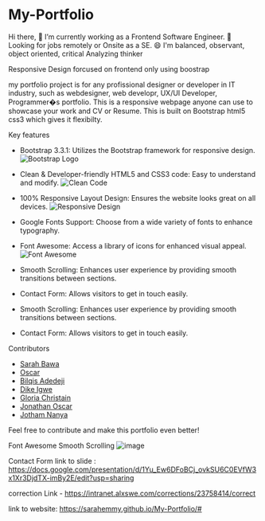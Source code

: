 # My-Portfolio
Hi there, 🔭 I’m currently working as a Frontend Software Engineer. 🌼 Looking for jobs remotely or Onsite as a SE. 😄 I'm balanced, observant, object oriented, critical Analyzing thinker

Responsive Design forcused on frontend only using boostrap

my portfolio project is for any profissional designer or developer in IT industry, such as webdesigner, web developr, UX/UI Developer, Programmer�s portfolio. This is a responsive webpage anyone can use to showcase your work and CV or Resume. This is built on Bootstrap html5 css3 which gives it flexibilty.


Key features
- Bootstrap 3.3.1: Utilizes the Bootstrap framework for responsive design.
  ![Bootstrap Logo](https://github.com/SarahEmmy/My-Portfolio/assets/122871970/41e04eb1-463a-4c06-aacf-409c8dc3d2b1)

- Clean & Developer-friendly HTML5 and CSS3 code: Easy to understand and modify.
  ![Clean Code](https://github.com/SarahEmmy/My-Portfolio/assets/122871970/804fecf3-3af7-4932-8a5d-7e3f31b32d10)

- 100% Responsive Layout Design: Ensures the website looks great on all devices.
  ![Responsive Design](https://github.com/SarahEmmy/My-Portfolio/assets/122871970/b99e24fb-851a-47d7-a341-0613da552b06)

- Google Fonts Support: Choose from a wide variety of fonts to enhance typography.
  
- Font Awesome: Access a library of icons for enhanced visual appeal.
  ![Font Awesome](https://github.com/SarahEmmy/My-Portfolio/assets/122871970/5585510e-9848-4c58-a628-fb5af92b9636)

- Smooth Scrolling: Enhances user experience by providing smooth transitions between sections.

- Contact Form: Allows visitors to get in touch easily.

- Smooth Scrolling: Enhances user experience by providing smooth transitions between sections.

- Contact Form: Allows visitors to get in touch easily.

Contributors

- [Sarah Bawa](https://github.com/SarahEmmy)
- [Oscar](https://github.com/oscar)
- [Bilqis Adedeji](https://github.com/bilqisadedeji)
- [Dike Igwe](https://github.com/dikeigwe)
- [Gloria Christain](https://github.com/gloriachristain)
- [Jonathan Oscar](https://github.com/jonathanoscar)
- [Jotham Nanya](https://github.com/jothamnanya)

Feel free to contribute and make this portfolio even better!






Font Awesome 
Smooth Scrolling 
![image](https://github.com/SarahEmmy/My-Portfolio/assets/122871970/5585510e-9848-4c58-a628-fb5af92b9636)

Contact Form
link to slide : https://docs.google.com/presentation/d/1Yu_Ew6DFoBCj_ovkSU6C0EVfW3x1Xr3DjdTX-imBy2E/edit?usp=sharing

correction Link - https://intranet.alxswe.com/corrections/23758414/correct 

link to website: https://sarahemmy.github.io/My-Portfolio/#


